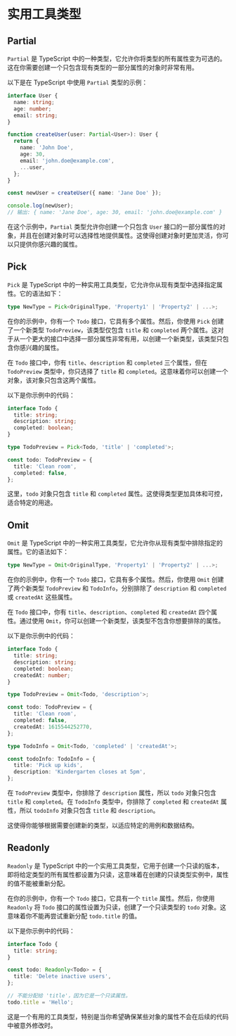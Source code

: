 # 实用工具类型

## Partial


`Partial` 是 TypeScript 中的一种类型，它允许你将类型的所有属性变为可选的。这在你需要创建一个只包含现有类型的一部分属性的对象时非常有用。

以下是在 TypeScript 中使用 `Partial` 类型的示例：
```ts
interface User {
  name: string;
  age: number;
  email: string;
}

function createUser(user: Partial<User>): User {
  return {
    name: 'John Doe',
    age: 30,
    email: 'john.doe@example.com',
    ...user,
  };
}

const newUser = createUser({ name: 'Jane Doe' });

console.log(newUser);
// 输出: { name: 'Jane Doe', age: 30, email: 'john.doe@example.com' }

```
在这个示例中，`Partial` 类型允许你创建一个只包含 `User` 接口的一部分属性的对象，并且在创建对象时可以选择性地提供属性。这使得创建对象时更加灵活，你可以只提供你感兴趣的属性。

## Pick
`Pick` 是 TypeScript 中的一种实用工具类型，它允许你从现有类型中选择指定属性。它的语法如下：

```ts
type NewType = Pick<OriginalType, 'Property1' | 'Property2' | ...>;
```
在你的示例中，你有一个 `Todo` 接口，它具有多个属性。然后，你使用 `Pick` 创建了一个新类型 `TodoPreview`，该类型仅包含 `title` 和 `completed` 两个属性。这对于从一个更大的接口中选择一部分属性非常有用，以创建一个新类型，该类型只包含你感兴趣的属性。

在 `Todo` 接口中，你有 `title`、`description` 和 `completed` 三个属性，但在 `TodoPreview` 类型中，你只选择了 `title` 和 `completed`。这意味着你可以创建一个对象，该对象只包含这两个属性。

以下是你示例中的代码：
```ts
interface Todo {
  title: string;
  description: string;
  completed: boolean;
}

type TodoPreview = Pick<Todo, 'title' | 'completed'>;

const todo: TodoPreview = {
  title: 'Clean room',
  completed: false,
};

```
这里，`todo` 对象只包含 `title` 和 `completed` 属性。这使得类型更加具体和可控，适合特定的用途。


## Omit
`Omit` 是 TypeScript 中的一种实用工具类型，它允许你从现有类型中排除指定的属性。它的语法如下：
```ts
type NewType = Omit<OriginalType, 'Property1' | 'Property2' | ...>;
```

在你的示例中，你有一个 `Todo` 接口，它具有多个属性。然后，你使用 `Omit` 创建了两个新类型 `TodoPreview` 和 `TodoInfo`，分别排除了 `description` 和 `completed` 或 `createdAt` 这些属性。

在 `Todo` 接口中，你有 `title`、`description`、`completed` 和 `createdAt` 四个属性。通过使用 `Omit`，你可以创建一个新类型，该类型不包含你想要排除的属性。

以下是你示例中的代码：
```ts
interface Todo {
  title: string;
  description: string;
  completed: boolean;
  createdAt: number;
}

type TodoPreview = Omit<Todo, 'description'>;

const todo: TodoPreview = {
  title: 'Clean room',
  completed: false,
  createdAt: 1615544252770,
};

type TodoInfo = Omit<Todo, 'completed' | 'createdAt'>;

const todoInfo: TodoInfo = {
  title: 'Pick up kids',
  description: 'Kindergarten closes at 5pm',
};

```

在 `TodoPreview` 类型中，你排除了 `description` 属性，所以 `todo` 对象只包含 `title` 和 `completed`。在 `TodoInfo` 类型中，你排除了 `completed` 和 `createdAt` 属性，所以 `todoInfo` 对象只包含 `title` 和 `description`。

这使得你能够根据需要创建新的类型，以适应特定的用例和数据结构。

## Readonly

`Readonly` 是 TypeScript 中的一个实用工具类型，它用于创建一个只读的版本，即将给定类型的所有属性都设置为只读，这意味着在创建的只读类型实例中，属性的值不能被重新分配。

在你的示例中，你有一个 `Todo` 接口，它具有一个 `title` 属性。然后，你使用 `Readonly` 将 `Todo` 接口的属性设置为只读，创建了一个只读类型的 `todo` 对象。这意味着你不能再尝试重新分配 `todo.title` 的值。

以下是你示例中的代码：
```ts
interface Todo {
  title: string;
}

const todo: Readonly<Todo> = {
  title: 'Delete inactive users',
};

// 不能分配给 'title'，因为它是一个只读属性。
todo.title = 'Hello';
```
这是一个有用的工具类型，特别是当你希望确保某些对象的属性不会在后续的代码中被意外修改时。
